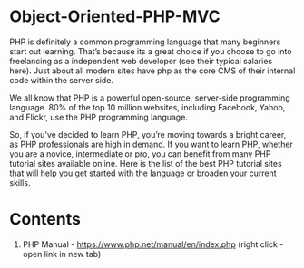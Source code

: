 # Object-Oriented-PHP-MVC
PHP is definitely a common programming language that many beginners start out learning. That’s because its a great choice if you choose to go into freelancing as a independent web developer (see their typical salaries here). Just about all modern sites have php as the core CMS of their internal code within the server side.

We all know that PHP is a powerful open-source, server-side programming language. 80% of the top 10 million websites, including Facebook, Yahoo, and Flickr, use the PHP programming language.

So, if you’ve decided to learn PHP, you’re moving towards a bright career, as PHP professionals are high in demand. If you want to learn PHP, whether you are a novice, intermediate or pro, you can benefit from many PHP tutorial sites available online. Here is the list of the best PHP tutorial sites that will help you get started with the language or broaden your current skills.

# Contents
1) PHP Manual - https://www.php.net/manual/en/index.php (right click - open link in new tab)
